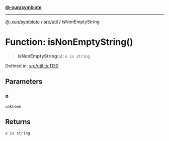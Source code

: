 [**@-xun/symbiote**](../../../README.md)

***

[@-xun/symbiote](../../../README.md) / [src/util](../README.md) / isNonEmptyString

# Function: isNonEmptyString()

> **isNonEmptyString**(`o`): `o is string`

Defined in: [src/util.ts:1130](https://github.com/Xunnamius/symbiote/blob/77d17fb695645e232d8cbbf34928a6f01fd29047/src/util.ts#L1130)

## Parameters

### o

`unknown`

## Returns

`o is string`
